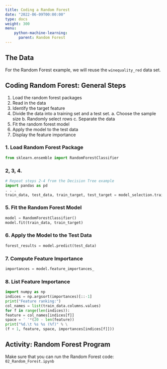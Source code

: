 ```yaml
---
title: Coding a Random Forest
date: "2022-06-09T00:00:00"
type: docs 
weight: 300
menu: 
    python-machine-learning:
      parent: Random Forest
---
```



## The Data

For the Random Forest example, we will reuse the `winequality_red` data set.

## Coding Random Forest:  General Steps
1. Load the random forest packages
2. Read in the data
3. Identify the target feature
4. Divide the data into a training set and a test set.
  a. Choose the sample size
  b. Randomly select rows
  c. Separate the data
5. Fit the random forest model
6. Apply the model to the test data
7. Display the feature importance

### 1. Load Random Forest Package
```python
from sklearn.ensemble import RandomForestClassifier
```

### 2, 3, 4.
```python
# Repeat steps 2-4 from the Decision Tree example
import pandas as pd
. . .
train_data, test_data, train_target, test_target = model_selection.train_test_split(wine_data, wine_target, test_size=test_size, random_state=seed)
```

### 5. Fit the Random Forest Model
```python
model = RandomForestClassifier()
model.fit(train_data, train_target)
```

### 6. Apply the Model to the Test Data
```python
forest_results = model.predict(test_data)
```

### 7. Compute Feature Importance
```python
importances = model.feature_importances_
```

### 8. List Feature Importance
```python
import numpy as np
indices = np.argsort(importances)[::-1]
print("Feature ranking:")
col_names = list(train_data.columns.values)
for f in range(len(indices)):
feature = col_names[indices[f]]
space = ' '*(20 - len(feature))
print("%d.\t %s %s (%f)" % \
(f + 1, feature, space, importances[indices[f]]))
```

## Activity:  Random Forest Program

Make sure that you can run the Random Forest code: `02_Random_Forest.ipynb`


